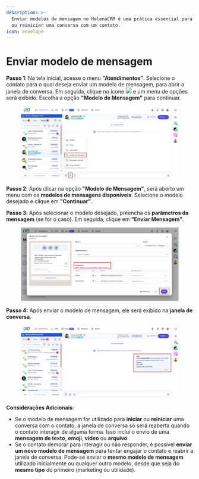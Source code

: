 ```yaml
---
description: >-
  Enviar modelos de mensagem no HelenaCRM é uma prática essencial para iniciar
  ou reiniciar uma conversa com um contato.
icon: envelope
---
```


# Enviar modelo de mensagem

**Passo 1**: Na tela inicial, acesse o menu **"Atendimentos"**. Selecione o contato para o qual deseja enviar um modelo de mensagem, para abrir a janela de conversa. Em seguida, clique no ícone ![](https://docs.helena.app/~gitbook/image?url=https%3A%2F%2F3176979156-files.gitbook.io%2F%7E%2Ffiles%2Fv0%2Fb%2Fgitbook-x-prod.appspot.com%2Fo%2Fspaces%252F3HTAyLM7hzj1t6Nt4ii2%252Fuploads%252FSKHlpA5rJJ1VDNm66eCx%252Fimage.png%3Falt%3Dmedia%26token%3D1313a813-56b6-4217-ba8c-84fd03b51f0d\&width=300\&dpr=4\&quality=100\&sign=6eeac7d2\&sv=2) e um menu de opções será exibido. Escolha a opção **"Modelo de Mensagem"** para continuar.

<figure><img src="../../../../.gitbook/assets/Passo 1.jpeg" alt=""><figcaption></figcaption></figure>

**Passo 2**: Após clicar na opção **"Modelo de Mensagem"**, será aberto um menu com os **modelos de mensagens disponíveis**. Selecione o modelo desejado e clique em **"Continuar"**.

**Passo 3**: Após selecionar o modelo desejado, preencha os **parâmetros da mensagem** (se for o caso). Em seguida, clique em **"Enviar Mensagem"**.

<figure><img src="../../../../.gitbook/assets/Passo 2.jpeg" alt=""><figcaption></figcaption></figure>

**Passo 4:** Após enviar o modelo de mensagem, ele será exibido na **janela de conversa**.

<figure><img src="../../../../.gitbook/assets/Passo 3.png" alt=""><figcaption></figcaption></figure>

**Considerações Adicionais**:

* Se o modelo de mensagem for utilizado para **iniciar** ou **reiniciar** uma conversa com o contato, a janela de conversa só será reaberta quando o contato interagir de alguma forma. Isso inclui o envio de uma **mensagem de texto**, **emoji**, **vídeo** ou **arquivo**.
* Se o contato demorar para interagir ou não responder, é possível **enviar um novo modelo de mensagem** para tentar engajar o contato e reabrir a janela de conversa. Pode-se enviar o **mesmo modelo de mensagem** utilizado inicialmente ou qualquer outro modelo, desde que seja do **mesmo tipo** do primeiro (marketing ou utilidade).
